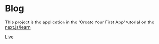 # Blog
This project is the application in the 'Create Your First App' tutorial on the [next.js/learn](https://nextjs.org/learn/basics/create-nextjs-app)

[Live](https://my-nextjs-projects.vercel.app/)